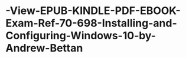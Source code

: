# -View-EPUB-KINDLE-PDF-EBOOK-Exam-Ref-70-698-Installing-and-Configuring-Windows-10-by-Andrew-Bettan